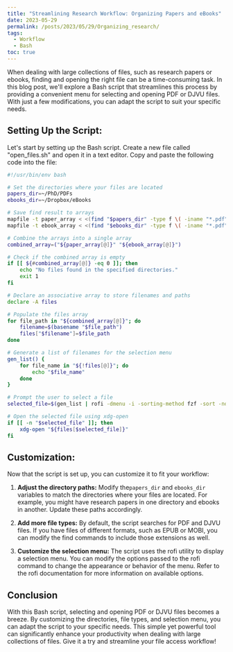 ```yaml
---
title: "Streamlining Research Workflow: Organizing Papers and eBooks"
date: 2023-05-29
permalink: /posts/2023/05/29/Organizing_research/
tags:
  - Workflow
  - Bash
toc: true
---
```


When dealing with large collections of
files, such as research papers or ebooks,
finding and opening the right file can be
a time-consuming task. In this blog post,
we'll explore a Bash script that
streamlines this process by providing a
convenient menu for selecting and opening
PDF or DJVU files. With just a few
modifications, you can adapt the script
to suit your specific needs. 

## Setting Up the Script: 
Let's start by
setting up the Bash script. Create a new
file called "open_files.sh" and open it
in a text editor. Copy and paste the
following code into the file:


```bash
#!/usr/bin/env bash

# Set the directories where your files are located
papers_dir=~/PhD/PDFs
ebooks_dir=~/Dropbox/eBooks

# Save find result to arrays
mapfile -t paper_array < <(find "$papers_dir" -type f \( -iname "*.pdf" -o -iname "*.djvu" \))
mapfile -t ebook_array < <(find "$ebooks_dir" -type f \( -iname "*.pdf" -o -iname "*.djvu" \))

# Combine the arrays into a single array
combined_array=("${paper_array[@]}" "${ebook_array[@]}")

# Check if the combined array is empty
if [[ ${#combined_array[@]} -eq 0 ]]; then
    echo "No files found in the specified directories."
    exit 1
fi

# Declare an associative array to store filenames and paths
declare -A files

# Populate the files array
for file_path in "${combined_array[@]}"; do
    filename=$(basename "$file_path")
    files["$filename"]=$file_path
done

# Generate a list of filenames for the selection menu
gen_list() {
    for file_name in "${!files[@]}"; do
        echo "$file_name"
    done
}

# Prompt the user to select a file
selected_file=$(gen_list | rofi -dmenu -i -sorting-method fzf -sort -no-custom -location 0 -p "Select File")

# Open the selected file using xdg-open
if [[ -n "$selected_file" ]]; then
    xdg-open "${files[$selected_file]}"
fi

```

## Customization:
Now that the script is set up, you can customize it to fit your workflow:

1. **Adjust the directory paths:** Modify the`papers_dir` and `ebooks_dir` variables to match the directories where your files are located. For example, you might have research papers in one directory and ebooks in another. Update these paths accordingly.

2. **Add more file types:** By default, the script searches for PDF and DJVU files. If you have files of different formats, such as EPUB or MOBI, you can modify the find commands to include those extensions as well.

3. **Customize the selection menu:** The script uses the rofi utility to display a selection menu. You can modify the options passed to the rofi command to change the appearance or behavior of the menu. Refer to the rofi documentation for more information on available options.

## Conclusion
With this Bash script, selecting and opening PDF or DJVU files
becomes a breeze. By customizing the directories, file types, and selection
menu, you can adapt the script to your specific needs. This simple yet powerful
tool can significantly enhance your productivity when dealing with large
collections of files. Give it a try and streamline your file access workflow!
